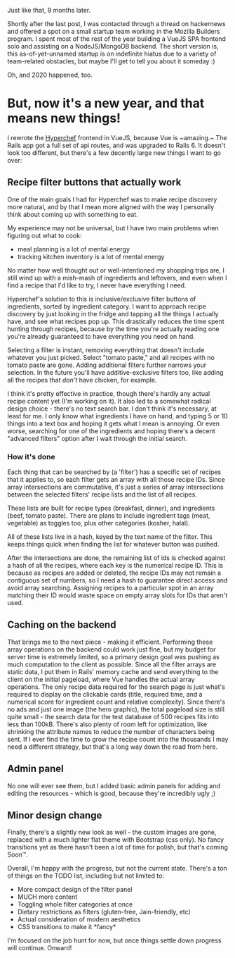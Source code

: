 Just like that, 9 months later.

Shortly after the last post, I was contacted through a thread on hackernews
and offered a spot on a small startup team working in the Mozilla Builders
program. I spent most of the rest of the year building a VueJS SPA frontend
solo and assisting on a NodeJS/MongoDB backend. The short version is, this
as-of-yet-unnamed startup is on indefinite hiatus due to a variety of
team-related obstacles, but maybe I'll get to tell you about it someday :)

Oh, and 2020 happened, too.

# But, now it's a new year, and that means new things!

I rewrote the [Hyperchef](https://cgardn.github.io/hyperchef/) frontend in
VueJS, because Vue is ~amazing.~ The Rails app got a full set of api routes,
and was upgraded to Rails 6. It doesn't look too different, but there's a few
decently large new things I want to go over:

## Recipe filter buttons that actually work
One of the main goals I had for Hyperchef was to make recipe discovery more
natural, and by that I mean more aligned with the way I personally think about
coming up with something to eat. 

My experience may not be universal, but I have two main problems when figuring
out what to cook:

- meal planning is a lot of mental energy
- tracking kitchen inventory is a lot of mental energy

No matter how well thought out or well-intentioned my shopping trips are, I
still wind up with a mish-mash of ingredients and leftovers, and even when I
find a recipe that I'd like to try, I never have everything I need.

Hyperchef's solution to this is inclusive/exclusive filter buttons of
ingredients, sorted by ingredient category. I want to approach recipe
discovery by just looking in the fridge and tapping all the things I actually
have, and see what recipes pop up. This drastically reduces the time spent
hunting through recipes, because by the time you're actually reading one
you're already guaranteed to have everything you need on hand. 

Selecting a filter is instant, removing everything that doesn't include
whatever you just picked. Select "tomato paste," and all recipes with no
tomato paste are gone. Adding additional filters further narrows your
selection. In the future you'll have additive-exclusive filters too, like
adding all the recipes that *don't* have chicken, for example.

I think it's pretty effective in practice, though there's hardly any actual
recipe content yet (I'm working on it). It also led to a somewhat radical
design choice - there's no text search bar. I don't think it's necessary, at
least for me. I only know what ingredients I have on hand, and
typing 5 or 10 things into a text box and hoping it gets what I mean is
annoying. Or even worse, searching for one of the ingredients and hoping
there's a decent "advanced filters" option after I wait through the initial
search.

### How it's done
Each thing that can be searched by (a 'filter') has a specific set of recipes
that it applies to, so each filter gets an array with all those recipe IDs.
Since array intersections are commutative, it's just a series of array
intersections between the selected filters' recipe lists and the list of all
recipes.

These lists are built for recipe types (breakfast, dinner), and ingredients
(beef, tomato paste). There are plans to include ingredient tags (meat,
vegetable) as toggles too, plus other categories (kosher, halal).

All of these lists live in a hash, keyed by the text name of the filter. This
keeps things quick when finding the list for whatever button was pushed.

After the intersections are done, the remaining list of ids is checked against
a hash of all the recipes, where each key is the numerical recipe ID. This is
because as recipes are added or deleted, the recipe IDs may not remain a
contiguous set of numbers, so I need a hash to guarantee direct access and
avoid array searching. Assigning recipes to a particular spot in an array
matching their ID would waste space on empty array slots for IDs that aren't
used.

## Caching on the backend
That brings me to the next piece - making it efficient. Performing these array
operations on the backend could work just fine, but my budget for server time
is extremely limited, so a primary design goal was pushing as much computation
to the client as possible. Since all the filter arrays are static data, I
put them in Rails' memory cache and send everything to the client on the
initial pageload, where Vue handles the actual array operations.  The only
recipe data required for the search page is just what's required to display on
the clickable cards (title, required time, and a numerical score for
ingredient count and relative complexity). Since there's no ads and just one
image (the hero graphic), the total pageload size is still quite small - the
search data for the test database of 500 recipes fits into less than 100kB.
There's also plenty of room left for optimization, like shrinking the
attribute names to reduce the number of characters being sent. If I ever find
the time to grow the recipe count into the thousands I may need a different
strategy, but that's a long way down the road from here.

## Admin panel
No one will ever see them, but I added basic admin panels for adding and
editing the resources - which is good, because they're incredibly ugly ;)

## Minor design change
Finally, there's a slightly new look as well - the custom images are gone,
replaced with a much lighter flat theme with Bootstrap (css only).  No fancy
transitions yet as there hasn't been a lot of time for polish, but that's
coming Soon&#8482;.

Overall, I'm happy with the progress, but not the current state. There's a ton
of things on the TODO list, including but not limited to:
- More compact design of the filter panel
- MUCH more content
- Toggling whole filter categories at once
- Dietary restrictions as filters (gluten-free, Jain-friendly, etc)
- Actual consideration of modern aesthetics
- CSS transitions to make it \*fancy\*

I'm focused on the job hunt for now, but once things settle down progress will
continue. Onward!

